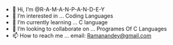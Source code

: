 - 👋 Hi, I’m @R-A-M-A-N-P-A-N-D-E-Y
- 👀 I’m interested in ... Coding Languages
- 🌱 I’m currently learning ... C language
- 💞️ I’m looking to collaborate on ... Programes Of C Languages
- 📫 How to reach me ... email: Ramanandey@gmail.com

<!---
R-A-M-A-N-P-A-N-D-E-Y/R-A-M-A-N-P-A-N-D-E-Y is a ✨ special ✨ repository because its `README.md` (this file) appears on your GitHub profile.
You can click the Preview link to take a look at your changes.
--->
